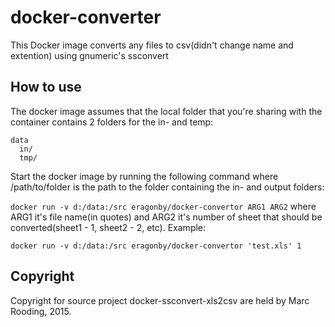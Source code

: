 # docker-converter

This Docker image converts any files to csv(didn't change name and extention) using gnumeric's ssconvert

## How to use

The docker image assumes that the local folder that you're sharing with the container contains 2 folders for the in- and temp: 

```
data
  in/
  tmp/
```

Start the docker image by running the following command where /path/to/folder is the path to the folder containing the in- and output folders:

`docker run -v d:/data:/src eragonby/docker-convertor ARG1 ARG2` 
where ARG1 it's file name(in quotes) and ARG2 it's number of sheet that should be converted(sheet1 - 1, sheet2 - 2, etc). Example:

	docker run -v d:/data:/src eragonby/docker-convertor 'test.xls' 1

## Copyright

Copyright for source project docker-ssconvert-xls2csv are held by Marc Rooding, 2015.
